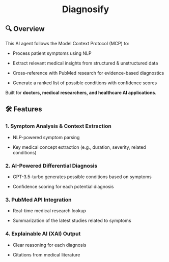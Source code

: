 <h1 align="center">Diagnosify</h1>

## 🔍 Overview
This AI agent follows the Model Context Protocol (MCP) to:

 - Process patient symptoms using NLP

 - Extract relevant medical insights from structured & unstructured data

 - Cross-reference with PubMed research for evidence-based diagnostics

 - Generate a ranked list of possible conditions with confidence scores

Built for **doctors, medical researchers, and healthcare AI applications**.


## 🛠️ Features

### 1. Symptom Analysis & Context Extraction
 - NLP-powered symptom parsing

 - Key medical concept extraction (e.g., duration, severity, related conditions)

### 2. AI-Powered Differential Diagnosis
 - GPT-3.5-turbo generates possible conditions based on symptoms

 - Confidence scoring for each potential diagnosis

### 3. PubMed API Integration
 - Real-time medical research lookup

 - Summarization of the latest studies related to symptoms

### 4. Explainable AI (XAI) Output
 - Clear reasoning for each diagnosis

 - Citations from medical literature



